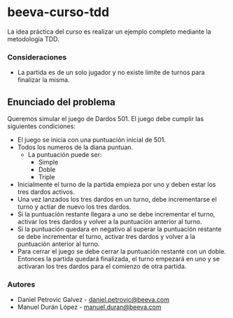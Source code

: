 # beeva-curso-tdd

La idea práctica del curso es realizar un ejemplo completo mediante la metodología TDD.

### Consideraciones

* La partida es de un solo jugador y no existe limite de turnos para finalizar la misma.

## Enunciado del problema

Queremos simular el juego de Dardos 501. El juego debe cumplir las siguientes condiciones:

* El juego se inicia con una puntuación inicial de 501.
* Todos los numeros de la diana puntuan.
  * La puntuación puede ser:
    * Simple
    * Doble
    * Triple
* Inicialmente el turno de la partida empieza por uno y deben estar los tres dardos activos.
* Una vez lanzados los tres dardos en un turno, debe incrementarse el turno y actiar de nuevo los tres dardos.
* Si la puntuación restante llegara a uno se debe incrementar el turno, activar los tres dardos y volver a la puntuación anterior al turno.
* Si la puntuación quedara en negativo al superar la puntuación restante se debe incrementar el turno, activar tres dardos y volver a la puntuación anterior al turno.
* Para cerrar el juego se debe cerrar la puntuación restante con un doble. Entonces la partida quedará finalizada, el turno empezará en uno y se activaran los tres dardos para el comienzo de otra partida.

### Autores

* Daniel Petrovic Galvez - daniel.petrovic@beeva.com
* Manuel Durán López - manuel.duran@beeva.com
